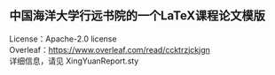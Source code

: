 ## 中国海洋大学行远书院的一个LaTeX课程论文模版

License：Apache-2.0 license  
Overleaf：https://www.overleaf.com/read/ccktrzjckjgn  
详细信息，请见 XingYuanReport.sty  
